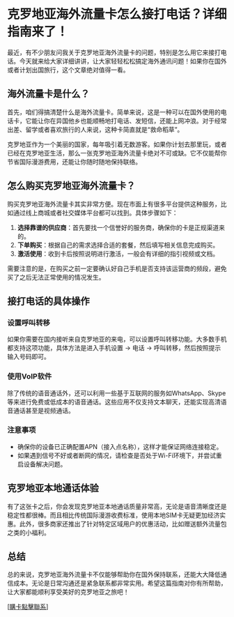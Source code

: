 # 克罗地亚海外流量卡怎么接打电话？详细指南来了！

最近，有不少朋友问我关于克罗地亚海外流量卡的问题，特别是怎么用它来接打电话。今天就来给大家详细讲讲，让大家轻轻松松搞定海外通讯问题！如果你在国外或者计划出国旅行，这个文章绝对值得一看。

## 海外流量卡是什么？

首先，咱们得搞清楚什么是海外流量卡。简单来说，这是一种可以在国外使用的电话卡，它能让你在异国他乡也能顺畅地打电话、发短信，还能上网冲浪。对于经常出差、留学或者喜欢旅行的人来说，这种卡简直就是“救命稻草”。

克罗地亚作为一个美丽的国家，每年吸引着无数游客。如果你计划去那里玩，或者已经在克罗地亚生活，那么一张克罗地亚海外流量卡绝对不可或缺。它不仅能帮你节省国际漫游费用，还能让你随时随地保持联络。

## 怎么购买克罗地亚海外流量卡？

购买克罗地亚海外流量卡其实非常方便。现在市面上有很多平台提供这种服务，比如通过线上商城或者社交媒体平台都可以找到。具体步骤如下：

1. **选择靠谱的供应商**：首先要找一个信誉好的服务商，确保你的卡是正规渠道来的。
2. **下单购买**：根据自己的需求选择合适的套餐，然后填写相关信息完成购买。
3. **激活使用**：收到卡后按照说明进行激活，一般会有详细的指引视频或文档。

需要注意的是，在购买之前一定要确认好自己手机是否支持该运营商的频段，避免买了之后无法正常使用的情况发生。

## 接打电话的具体操作

### 设置呼叫转移
如果你需要在国内接听来自克罗地亚的来电，可以设置呼叫转移功能。大多数手机都支持这项功能，具体方法是进入手机设置 -> 电话 -> 呼叫转移，然后按照提示输入号码即可。

### 使用VoIP软件
除了传统的语音通话外，还可以利用一些基于互联网的服务如WhatsApp、Skype等来进行免费或低成本的语音通话。这些应用不仅支持文本聊天，还能实现高清语音通话甚至是视频通话。

### 注意事项
- 确保你的设备已正确配置APN（接入点名称），这样才能保证网络连接稳定。
- 如果遇到信号不好或者断网的情况，请检查是否处于Wi-Fi环境下，并尝试重启设备解决问题。

## 克罗地亚本地通话体验

有了这张卡之后，你会发现克罗地亚本地通话质量非常高，无论是语音清晰度还是稳定性都很棒。而且相比传统国际漫游收费标准，使用本地SIM卡无疑更加经济实惠。此外，很多商家还推出了针对特定区域用户的优惠活动，比如赠送额外流量包之类的小福利。

## 总结

总的来说，克罗地亚海外流量卡不仅能够帮助你在国外保持联系，还能大大降低通信成本。无论是日常沟通还是紧急联系都非常实用。希望这篇指南对你有所帮助，让大家都能顺利享受美好的克罗地亚之旅吧！

[[購卡點擊聯系](https://t.me/s/esim1088)]